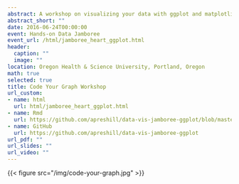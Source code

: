 ```yaml
---
abstract: A workshop on visualizing your data with ggplot and matplotlib
abstract_short: ""
date: 2016-06-24T00:00:00
event: Hands-on Data Jamboree
event_url: /html/jamboree_heart_ggplot.html
header:
  caption: ""
  image: ""
location: Oregon Health & Science University, Portland, Oregon
math: true
selected: true
title: Code Your Graph Workshop
url_custom:
- name: html
  url: html/jamboree_heart_ggplot.html
- name: Rmd
  url: https://github.com/apreshill/data-vis-jamboree-ggplot/blob/master/jamboree_heart_ggplot.Rmd
- name: GitHub
  url: https://github.com/apreshill/data-vis-jamboree-ggplot
url_pdf: ""
url_slides: ""
url_video: ""
---
```


{{< figure src="/img/code-your-graph.jpg" >}}


